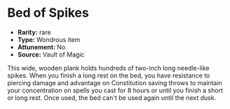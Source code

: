 
# Bed of Spikes

* **Rarity:** rare
* **Type:** Wondrous item
* **Attunement:** No
* **Source:** Vault of Magic


This wide, wooden plank holds hundreds of two-inch long needle-like spikes. When you finish a long rest on the bed, you have resistance to piercing damage and advantage on Constitution saving throws to maintain your concentration on spells you cast for 8 hours or until you finish a short or long rest. Once used, the bed can't be used again until the next dusk.
